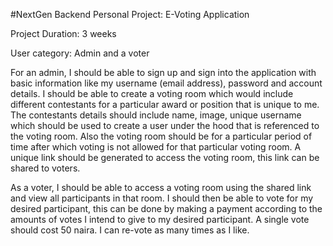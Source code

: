 #NextGen Backend Personal Project: E-Voting Application

Project Duration: 3 weeks

User category: Admin and a voter

For an admin, 
    I should be able to sign up and sign into the application with basic information like my username (email address), password and account details. 
    I should be able to create a voting room which would include different contestants for a particular award or position that is unique to me. 
    The contestants details should include name, image, unique username which should be used to create a user under the hood that is referenced to the voting room. 
    Also the voting room should be for  a particular period of time after which voting is not allowed for that particular voting room. 
    A unique link should be generated to access the voting room, this link can be shared to voters.

As a voter, 
    I should be able to access a voting room using the shared link and view all participants in that room. 
    I should then be able to vote for my desired participant, this can be done by making a payment according to the amounts of votes I intend to give to my desired participant. 
    A single vote should cost 50 naira. I can re-vote as many times as I like.

